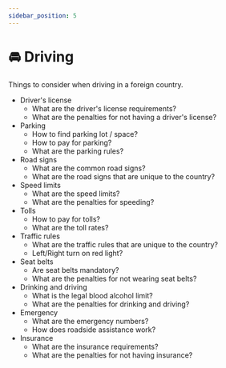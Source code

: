 ```yaml
---
sidebar_position: 5
---
```


# 🚘 Driving

Things to consider when driving in a foreign country.

- Driver's license
  - What are the driver's license requirements?
  - What are the penalties for not having a driver's license?
- Parking
  - How to find parking lot / space?
  - How to pay for parking?
  - What are the parking rules?
- Road signs
  - What are the common road signs?
  - What are the road signs that are unique to the country?
- Speed limits
  - What are the speed limits?
  - What are the penalties for speeding?
- Tolls
  - How to pay for tolls?
  - What are the toll rates?
- Traffic rules
  - What are the traffic rules that are unique to the country?
  - Left/Right turn on red light?
- Seat belts
  - Are seat belts mandatory?
  - What are the penalties for not wearing seat belts?
- Drinking and driving
  - What is the legal blood alcohol limit?
  - What are the penalties for drinking and driving?
- Emergency
  - What are the emergency numbers?
  - How does roadside assistance work?
- Insurance
  - What are the insurance requirements?
  - What are the penalties for not having insurance?
